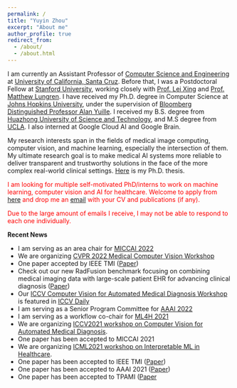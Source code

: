 ```yaml
---
permalink: /
title: "Yuyin Zhou"
excerpt: "About me"
author_profile: true
redirect_from: 
  - /about/
  - /about.html
---
```


I am currently an Assistant Professor of [Computer Science and Engineering](https://engineering.ucsc.edu/departments/computer-science-and-engineering) at [University of California, Santa Cruz](https://www.ucsc.edu/). Before that, I was a Postdoctoral Fellow at [Stanford University](https://www.stanford.edu/), working closely with [Prof. Lei Xing](https://med.stanford.edu/xinglab.html) and [Prof. Matthew Lungren](https://profiles.stanford.edu/matthew-lungren). I have received my Ph.D. degree in Computer Science at [Johns Hopkins University](https://www.jhu.edu/), under the supervision of [Bloomberg Distinguished Professor Alan Yuille](http://www.cs.jhu.edu/~ayuille/). I received my B.S. degree from [Huazhong University of Science and Technology](https://en.wikipedia.org/wiki/Huazhong_University_of_Science_and_Technology), and M.S degree from [UCLA](https://www.ucla.edu/). I also interned at Google Cloud AI and Google Brain. 

My research interests span in the fields of medical image computing, computer vision, and machine learning, especially the intersection of them. My ultimate research goal is to make medical AI systems more reliable to deliver transparent and trustworthy solutions in the face of the more complex real-world clinical settings. [Here](https://yuyinzhou.github.io/yuyin_zhou_dissertation.pdf) is my Ph.D. thesis.

<span style="color: red;">I am looking for multiple self-motivated PhD/interns to work on machine learning, computer vision and AI for healthcare. Welcome to apply from [here](https://grad.soe.ucsc.edu/admissions) and drop me an [email](mailto:yzhou284@ucsc.edu) with your CV and publications (if any). </span>

<span style="color: red;">Due to the large amount of emails I receive, I may not be able to respond to each one individually. </span>

**Recent News**
- I am serving as an area chair for [MICCAI 2022](http://www.miccai.org/)
- We are organizing [CVPR 2022 Medical Computer Vision Workshop](https://sites.google.com/view/cvprmcv22/)
- One paper accepted by IEEE TMI ([Paper](https://arxiv.org/pdf/2201.00942.pdf))
- Check out our new RadFusion benchmark focusing on combining medical imaging data with large-scale patient EHR for advancing
clinical diagnosis ([Paper](https://arxiv.org/pdf/2111.11665.pdf))
- Our [ICCV Computer Vision for Automated Medical Diagnosis Workshop](https://sites.google.com/view/CVAMD2021/) is featured in [ICCV Daily](https://www.rsipvision.com/ICCV2021-Tuesday/16/)
- I am serving as a Senior Program Committee for [AAAI 2022](https://aaai.org/Conferences/AAAI-22/)
- I am serving as a workflow co-chair for [ML4H 2021](https://ml4health.github.io/2021/)
- We are organizing [ICCV2021 workshop on Computer Vision for Automated Medical Diagnosis](https://sites.google.com/view/CVAMD2021/).
- One paper has been accepted to MICCAI 2021
- We are organizing [ICML2021 workshop on Interpretable ML in Healthcare](https://sites.google.com/view/imlh2021/).
- One paper has been accepted to IEEE TMI ([Paper](https://arxiv.org/pdf/2105.14773.pdf))
- One paper has been accepted to AAAI 2021 ([Paper](https://arxiv.org/pdf/2003.12798.pdf))
- One paper has been accepted to TPAMI ([Paper](https://arxiv.org/pdf/1901.10650.pdf)
